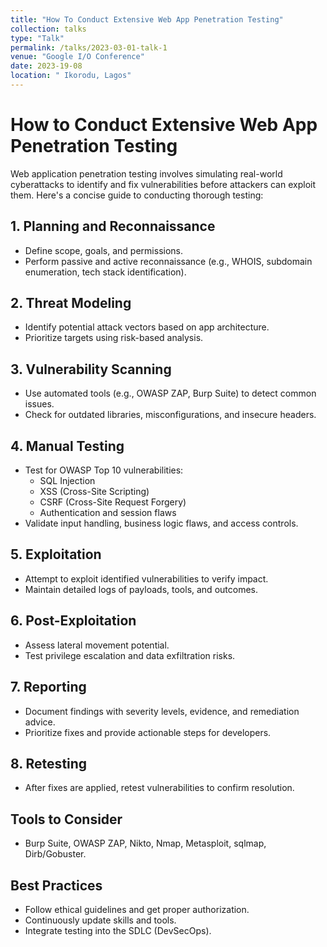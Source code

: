 ```yaml
---
title: "How To Conduct Extensive Web App Penetration Testing"
collection: talks
type: "Talk"
permalink: /talks/2023-03-01-talk-1
venue: "Google I/O Conference"
date: 2023-19-08
location: " Ikorodu, Lagos"
---
```


# How to Conduct Extensive Web App Penetration Testing

Web application penetration testing involves simulating real-world cyberattacks to identify and fix vulnerabilities before attackers can exploit them. Here's a concise guide to conducting thorough testing:

## 1. **Planning and Reconnaissance**
- Define scope, goals, and permissions.
- Perform passive and active reconnaissance (e.g., WHOIS, subdomain enumeration, tech stack identification).

## 2. **Threat Modeling**
- Identify potential attack vectors based on app architecture.
- Prioritize targets using risk-based analysis.

## 3. **Vulnerability Scanning**
- Use automated tools (e.g., OWASP ZAP, Burp Suite) to detect common issues.
- Check for outdated libraries, misconfigurations, and insecure headers.

## 4. **Manual Testing**
- Test for OWASP Top 10 vulnerabilities:
  - SQL Injection
  - XSS (Cross-Site Scripting)
  - CSRF (Cross-Site Request Forgery)
  - Authentication and session flaws
- Validate input handling, business logic flaws, and access controls.

## 5. **Exploitation**
- Attempt to exploit identified vulnerabilities to verify impact.
- Maintain detailed logs of payloads, tools, and outcomes.

## 6. **Post-Exploitation**
- Assess lateral movement potential.
- Test privilege escalation and data exfiltration risks.

## 7. **Reporting**
- Document findings with severity levels, evidence, and remediation advice.
- Prioritize fixes and provide actionable steps for developers.

## 8. **Retesting**
- After fixes are applied, retest vulnerabilities to confirm resolution.

## Tools to Consider
- Burp Suite, OWASP ZAP, Nikto, Nmap, Metasploit, sqlmap, Dirb/Gobuster.

## Best Practices
- Follow ethical guidelines and get proper authorization.
- Continuously update skills and tools.
- Integrate testing into the SDLC (DevSecOps).

